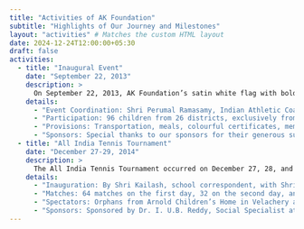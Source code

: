 ```yaml
---
title: "Activities of AK Foundation"
subtitle: "Highlights of Our Journey and Milestones"
layout: "activities" # Matches the custom HTML layout
date: 2024-12-24T12:00:00+05:30
draft: false
activities:
  - title: "Inaugural Event"
    date: "September 22, 2013"
    description: >
      On September 22, 2013, AK Foundation’s satin white flag with bold red letters was hoisted in celebration. Dr. M.P. Kaliaperumal, Senior Consultant Professor at the Rajiv Gandhi National Institute of Youth Development, Sriperumbudur, inaugurated the event. He had close ties with former Tamil Nadu Chief Minister C.N. Anna Durai.
    details:
      - "Event Coordination: Shri Perumal Ramasamy, Indian Athletic Coach, and Valedictory Chief Guest Smt Kamatchi Jayakrishnan, Joint Managing Director of JK Group of Companies."
      - "Participation: 96 children from 26 districts, exclusively from government schools."
      - "Provisions: Transportation, meals, colourful certificates, mementoes, and trophies embossed with the AK Foundation logo."
      - "Sponsors: Special thanks to our sponsors for their generous support in making the event a success."
  - title: "All India Tennis Tournament"
    date: "December 27-29, 2014"
    description: >
      The All India Tennis Tournament occurred on December 27, 28, and 29, 2014, at the Singaram Pillai Tennis Court in Villivakkam.
    details:
      - "Inauguration: By Shri Kailash, school correspondent, with Shri Perumal Ramasamy as the closing ceremony’s Chief Guest."
      - "Matches: 64 matches on the first day, 32 on the second day, and 4 finals on the third day (all participants declared winners due to rain)."
      - "Spectators: Orphans from Arnold Children’s Home in Velachery attended, with spontaneous donations from attendees."
      - "Sponsors: Sponsored by Dr. I. U.B. Reddy, Social Specialist at the World Bank, and Shri Perumal Ramasamy."
---
```


